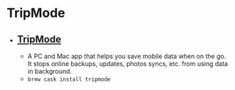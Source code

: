 # TripMode
- [TripMode](https://www.tripmode.ch/)
  - 
  - A PC and Mac app that helps you save mobile data when on the go. It stops online backups, updates, photos syncs, etc. from using data in background.
  - `brew cask install tripmode`
